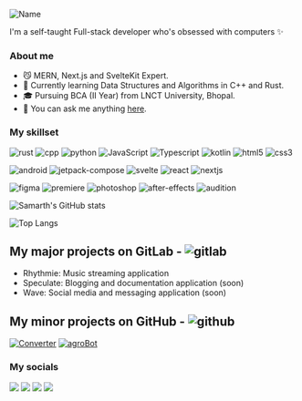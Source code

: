 ![Name](https://capsule-render.vercel.app/api?type=venom&height=300&color=0:00baff,100:0055b6&text=Hi,%20I'm%20Samarth!&stroke=333&strokeWidth=2&animation=fadeIn&textBg=false&fontColor=eee)

I'm a self-taught Full-stack developer who's obsessed with computers ✨

###  About me

- 😼 MERN, Next.js and SvelteKit Expert.
- 🌷 Currently learning Data Structures and Algorithms in C++ and Rust.
- 🎓 Pursuing BCA (II Year) from LNCT University, Bhopal.
- 📧 You can ask me anything [here](mailto:nxctophile@gmail.com).

### My skillset
![rust](https://github.com/nxctophile/nxctophile/assets/51683310/63db4c2a-7037-4da2-83fe-b8195aea6e09)
![cpp](https://github.com/nxctophile/nxctophile/assets/51683310/d85811e3-d667-40c2-aed2-bf4fad7374fa)
![python](https://github.com/nxctophile/nxctophile/assets/51683310/23f33c66-3ece-4a7b-a90d-184e4d6afd44)
![JavaScript](https://github.com/nxctophile/nxctophile/assets/51683310/30c739c8-7949-4acd-b964-32551ecb7dcf)
![Typescript](https://github.com/nxctophile/nxctophile/assets/51683310/70151956-1a44-4038-a871-c5153c60e485)
![kotlin](https://github.com/nxctophile/nxctophile/assets/51683310/4dcc79b9-524b-4524-a114-5e1c6842b6fc)
![html5](https://github.com/nxctophile/nxctophile/assets/51683310/630501f4-b686-4c4c-99c3-2a8d4d1893d9)
![css3](https://github.com/nxctophile/nxctophile/assets/51683310/91af1d38-dda2-4172-bb38-9101e5fb480f)

![android](https://github.com/nxctophile/nxctophile/assets/51683310/669f2758-cd87-4494-98a2-4345e2524c58)
![jetpack-compose](https://github.com/nxctophile/nxctophile/assets/51683310/576b1774-7927-4aab-9e4f-9453d55879bb)
![svelte](https://github.com/nxctophile/nxctophile/assets/51683310/f8c55f65-616f-495e-b4c1-51579c8f187f)
![react](https://github.com/nxctophile/nxctophile/assets/51683310/cae7b8c2-ca2e-4bb0-ae8b-4d32f721738d)
![nextjs](https://github.com/nxctophile/nxctophile/assets/51683310/c8579e9a-0b87-4be4-a0cc-a86404249686)

![figma](https://github.com/nxctophile/nxctophile/assets/51683310/9acbc565-89f2-43ff-868d-61bc2d9e33ac)
![premiere](https://github.com/nxctophile/nxctophile/assets/51683310/f3e15f1d-9d6a-48f8-a448-77ed51926421)
![photoshop](https://github.com/nxctophile/nxctophile/assets/51683310/556715d7-0163-4137-a974-5b8230a5bbbd)
![after-effects](https://github.com/nxctophile/nxctophile/assets/51683310/9ddf8d24-2a4b-4fc6-89ae-19defe069c4d)
![audition](https://github.com/nxctophile/nxctophile/assets/51683310/ba9d4fe2-b4be-4508-9cfb-942dbb12a771)

![Samarth's GitHub stats](https://github-readme-stats.vercel.app/api?username=nxctophile&show_icons=true&theme=ambient_gradient&rank_icon=github)

![Top Langs](https://github-readme-stats.vercel.app/api/top-langs/?username=nxctophile&layout=compact&theme=swift)

## My major projects on GitLab - ![gitlab](https://github.com/nxctophile/nxctophile/assets/51683310/fa1e4f7d-82ea-455e-a5fc-cfb9b277b320)

- Rhythmie: Music streaming application
- Speculate: Blogging and documentation application (soon)
- Wave: Social media and messaging application (soon)

## My minor projects on GitHub - ![github](https://github.com/nxctophile/nxctophile/assets/51683310/2e51f743-f1cf-4371-a83a-0248dc4eb2df)

[![Converter](https://github-readme-stats.vercel.app/api/pin/?username=nxctophile&repo=rhythmie)](https://github.com/nxctophile/rhythmie)
[![agroBot](https://github-readme-stats.vercel.app/api/pin/?username=nxctophile&repo=agrobot)](https://github.com/nxctophile/agroBot)

### My socials

[![](https://img.shields.io/badge/Dev.to-3d3d3d?style=flat&logo=dev.to)](https://dev.to/apidboy)
[![](https://img.shields.io/badge/Instagram-3d3d3d?style=flat&logo=instagram)](https://instagram.com/_nxctophile)
[![](https://img.shields.io/badge/LinkedIn-3d3d3d?style=flat&logo=linkedin)](https://www.linkedin.com/in/nxctophile)
[![](https://img.shields.io/badge/_nxctophile-3d3d3d?style=flat&logo=x)](https://twitter.com/_nxctophile)



